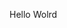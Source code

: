 Hello Wolrd





























































































































































































































































































































































































































































































































































































































































































































































































































































































































































































































































































































































































































































































































































































































































































































































































































































































































































































































































































































































































































































































































































































































































































































































































































































































































































































































































































































































































































































































































































































































































































































































































































































































































































































































































































































































































































































































































































































































































































































































































































































































































































































































































































































































































































































































































































































































































































































































































































































































































































































































































































































































































































































































































































































































































































































